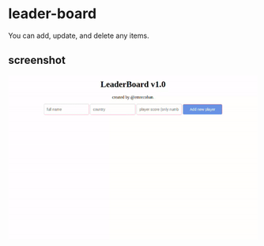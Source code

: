 # leader-board
You can add, update, and delete any items.
## screenshot
![A screenshot from LeaderBoard v1.0](/leader-board.gif)
